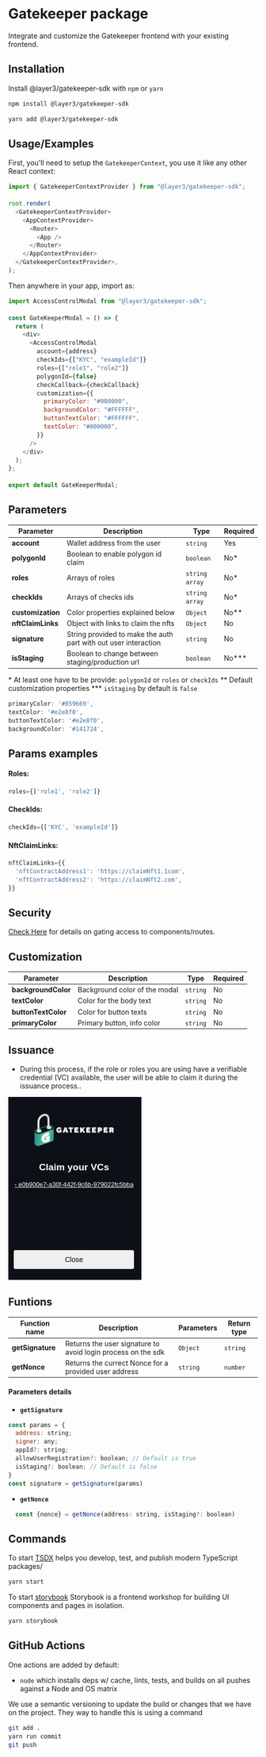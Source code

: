 # Gatekeeper package

Integrate and customize the Gatekeeper frontend with your existing frontend.

## Installation

Install @layer3/gatekeeper-sdk with `npm` or `yarn`

```bash
npm install @layer3/gatekeeper-sdk
```

```bash
yarn add @layer3/gatekeeper-sdk
```

## Usage/Examples

First, you'll need to setup the `GatekeeperContext`, you use it like any other React context:

```ts
import { GatekeeperContextProvider } from "@layer3/gatekeeper-sdk";

root.render(
  <GatekeeperContextProvider>
    <AppContextProvider>
      <Router>
        <App />
      </Router>
    </AppContextProvider>
  </GatekeeperContextProvider>,
);
```

Then anywhere in your app, import as:

```javascript
import AccessControlModal from "@layer3/gatekeeper-sdk";

const GateKeeperModal = () => {
  return (
    <div>
      <AccessControlModal
        account={address}
        checkIds={["KYC", "exampleId"]}
        roles={["role1", "role2"]}
        polygonId={false}
        checkCallback={checkCallback}
        customization={{
          primaryColor: "#000000",
          backgroundColor: "#FFFFFF",
          buttonTextColor: "#FFFFFF",
          textColor: "#000000",
        }}
      />
    </div>
  );
};

export default GateKeeperModal;
```

## Parameters

| Parameter         | Description                                                     | Type           | Required |
| ----------------- | --------------------------------------------------------------- | -------------- | -------- |
| **account**       | Wallet address from the user                                    | `string`       | Yes      |
| **polygonId**     | Boolean to enable polygon id claim                              | `boolean`      | No\*     |
| **roles**         | Arrays of roles                                                 | `string array` | No\*     |
| **checkIds**      | Arrays of checks ids                                            | `string array` | No\*     |
| **customization** | Color properties explained below                                | `Object`       | No\*\*   |
| **nftClaimLinks** | Object with links to claim the nfts                             | `Object`       | No       |
| **signature**     | String provided to make the auth part with out user interaction | `string`       | No       |
| **isStaging**     | Boolean to change between staging/production url                | `boolean`      | No\*\*\* |

\* At least one have to be provide: `polygonId` or `roles` or `checkIds`
\*\* Default customization properties
\*\*\* `isStaging` by default is `false`

```js
primaryColor: '#059669',
textColor: '#e2e8f0',
buttonTextColor: '#e2e8f0',
backgroundColor: '#141724',
```

## Params examples

#### Roles:

```js
roles={['role1', 'role2']}
```

#### CheckIds:

```js
checkIds={['KYC', 'exampleId']}
```

#### NftClaimLinks:

```js
nftClaimLinks={{
  'nftContractAddress1': 'https://claimNft1.1com',
  'nftContractAddress2': 'https://claimNft2.com',
}}
```

## Security

[Check Here](security.md) for details on gating access to components/routes.

## Customization

| Parameter           | Description                   | Type     | Required |
| ------------------- | ----------------------------- | -------- | -------- |
| **backgroundColor** | Background color of the modal | `string` | No       |
| **textColor**       | Color for the body text       | `string` | No       |
| **buttonTextColor** | Color for button texts        | `string` | No       |
| **primaryColor**    | Primary button, info color    | `string` | No       |

## Issuance

- During this process, if the role or roles you are using have a verifiable credential (VC) available, the user will be able to claim it during the issuance process..

![issuanceExample](statics/issuanceExample.png)

## Funtions

| Function name    | Description                                                  | Parameters | Return type |
| ---------------- | ------------------------------------------------------------ | ---------- | ----------- |
| **getSignature** | Returns the user signature to avoid login process on the sdk | `Object`   | `string`    |
| **getNonce**     | Returns the currect Nonce for a provided user address        | `string`   | `number`    |

#### Parameters details

- **`getSignature`**

```js
const params = {
  address: string;
  signer: any;
  appId?: string;
  allowUserRegistration?: boolean; // Default is true
  isStaging?: boolean; // Default is false
}
const signature = getSignature(params)
```

- **`getNonce`**

```js
  const {nonce} = getNonce(address: string, isStaging?: boolean)
```

## Commands

To start [TSDX](https://tsdx.io/) helps you develop, test, and publish modern TypeScript packages/

```bash
yarn start
```

To start [storybook](https://storybook.js.org/) Storybook is a frontend workshop for building UI components and pages in isolation.

```bash
yarn storybook
```

## GitHub Actions

One actions are added by default:

- `node` which installs deps w/ cache, lints, tests, and builds on all pushes against a Node and OS matrix

We use a semantic versioning to update the build or changes that we have on the project. They way to handle this is using a command

```bash
git add .
yarn run commit
git push
```
